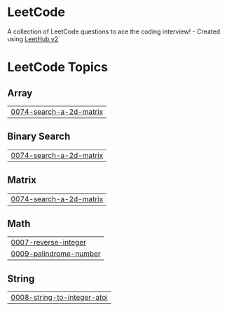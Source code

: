# LeetCode
A collection of LeetCode questions to ace the coding interview! - Created using [LeetHub v2](https://github.com/arunbhardwaj/LeetHub-2.0)

<!---LeetCode Topics Start-->
# LeetCode Topics
## Array
|  |
| ------- |
| [0074-search-a-2d-matrix](https://github.com/Rajcharchil/LeetCode/tree/master/0074-search-a-2d-matrix) |
## Binary Search
|  |
| ------- |
| [0074-search-a-2d-matrix](https://github.com/Rajcharchil/LeetCode/tree/master/0074-search-a-2d-matrix) |
## Matrix
|  |
| ------- |
| [0074-search-a-2d-matrix](https://github.com/Rajcharchil/LeetCode/tree/master/0074-search-a-2d-matrix) |
## Math
|  |
| ------- |
| [0007-reverse-integer](https://github.com/Rajcharchil/LeetCode/tree/master/0007-reverse-integer) |
| [0009-palindrome-number](https://github.com/Rajcharchil/LeetCode/tree/master/0009-palindrome-number) |
## String
|  |
| ------- |
| [0008-string-to-integer-atoi](https://github.com/Rajcharchil/LeetCode/tree/master/0008-string-to-integer-atoi) |
<!---LeetCode Topics End-->